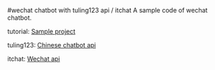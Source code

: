 #wechat chatbot with tuling123 api / itchat
A sample code of wechat chatbot.

tutorial: [Sample project](http://itchat.readthedocs.io/zh/latest/tutorial/tutorial0/)

tuling123: [Chinese chatbot api](http://www.tuling123.com/)

itchat: [Wechat api](http://itchat.readthedocs.io/)
